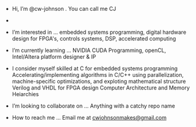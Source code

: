 - Hi, I’m @cw-johnson . You can call me CJ
- 
- I’m interested in ...
   embedded systems programming, digital hardware design for FPGA's, controls systems, DSP, accelerated computing
  
- I’m currently learning ...
   NVIDIA CUDA Programming, openCL, Intel/Altera platform designer & IP

- I consider myself skilled at
   C for embedded systems programming
   Accelerating/implementing algorithms in C/C++ using parallelization, machine-specific optimizations, and exploting mathematical structure
   Verilog and VHDL for FPGA design
   Computer Architecture and Memory Heiarchies
   
- I’m looking to collaborate on ...
   Anything with a catchy repo name
  
- How to reach me ...
   Email me at cwjohnsonmakes@gmail.com
   

<!---
cw-johnson/cw-johnson is a ✨ special ✨ repository because its `README.md` (this file) appears on your GitHub profile.
You can click the Preview link to take a look at your changes.
--->
